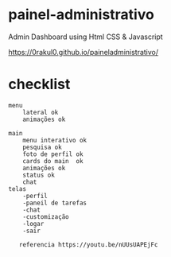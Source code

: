 # painel-administrativo
 Admin Dashboard using Html CSS & Javascript

 https://0rakul0.github.io/paineladministrativo/

# checklist
    menu 
        lateral ok
        animações ok

    main
        menu interativo ok
        pesquisa ok
        foto de perfil ok
        cards do main  ok
        animações ok
        status ok
        chat 
    telas
        -perfil
        -paneil de tarefas
        -chat
        -customização
        -logar
        -sair

       referencia https://youtu.be/nUUsUAPEjFc